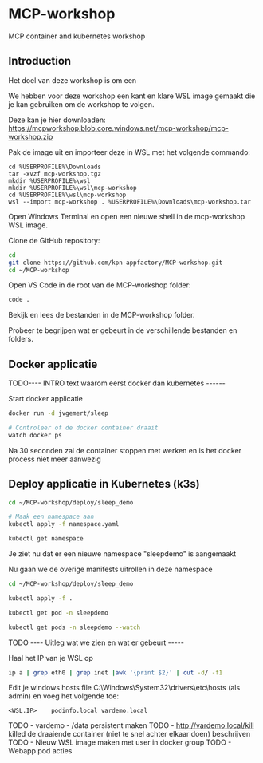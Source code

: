 # MCP-workshop
MCP container and kubernetes workshop

## Introduction
Het doel van deze workshop is om een 

We hebben voor deze workshop een kant en klare WSL image gemaakt die je kan gebruiken om de workshop te volgen.

Deze kan je hier downloaden: https://mcpworkshop.blob.core.windows.net/mcp-workshop/mcp-workshop.zip

Pak de image uit en importeer deze in WSL met het volgende commando:

```
cd %USERPROFILE%\Downloads
tar -xvzf mcp-workshop.tgz
mkdir %USERPROFILE%\wsl
mkdir %USERPROFILE%\wsl\mcp-workshop
cd %USERPROFILE%\wsl\mcp-workshop
wsl --import mcp-workshop . %USERPROFILE%\Downloads\mcp-workshop.tar
```

Open Windows Terminal en open een nieuwe shell in de mcp-workshop WSL image.

Clone de GitHub repository:

````bash
cd
git clone https://github.com/kpn-appfactory/MCP-workshop.git
cd ~/MCP-workshop
````

Open VS Code in de root van de MCP-workshop folder:

```bash
code .
```

Bekijk en lees de bestanden in de MCP-workshop folder.

Probeer te begrijpen wat er gebeurt in de verschillende bestanden en folders.

## Docker applicatie

TODO---- INTRO text waarom eerst docker dan kubernetes ------

Start docker applicatie
```bash
docker run -d jvgemert/sleep

# Controleer of de docker container draait
watch docker ps
```

Na 30 seconden zal de container stoppen met werken en is het docker process niet meer aanwezig


## Deploy applicatie in Kubernetes (k3s)

```bash
cd ~/MCP-workshop/deploy/sleep_demo

# Maak een namespace aan
kubectl apply -f namespace.yaml

kubectl get namespace
```

Je ziet nu dat er een nieuwe namespace "sleepdemo" is aangemaakt

Nu gaan we de overige manifests uitrollen in deze namespace

```bash
cd ~/MCP-workshop/deploy/sleep_demo

kubectl apply -f .

kubectl get pod -n sleepdemo

kubectl get pods -n sleepdemo --watch
```

TODO ---- Uitleg wat we zien en wat er gebeurt -----

Haal het IP van je WSL op
```bash
ip a | grep eth0 | grep inet |awk '{print $2}' | cut -d/ -f1
```

Edit je windows hosts file C:\Windows\System32\drivers\etc\hosts (als admin) en voeg het volgende toe:

```
<WSL.IP>    podinfo.local vardemo.local
```


TODO - vardemo - /data persistent maken
TODO - http://vardemo.local/kill killed de draaiende container (niet te snel achter elkaar doen) beschrijven
TODO - Nieuw WSL image maken met user in docker group
TODO - Webapp pod acties


